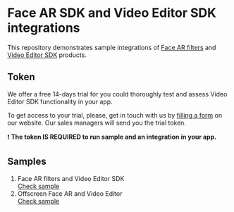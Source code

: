 # Face AR SDK and Video Editor SDK integrations

This repository demonstrates sample integrations of [Face AR filters](https://www.banuba.com/facear-sdk/face-filters) and [Video Editor SDK](https://www.banuba.com/video-editor-sdk) products. 

## Token
We offer а free 14-days trial for you could thoroughly test and assess Video Editor SDK functionality in your app.

To get access to your trial, please, get in touch with us by [filling a form](https://www.banuba.com/video-editor-sdk) on our website. Our sales managers will send you the trial token.

:exclamation: __The token **IS REQUIRED** to run sample and an integration in your app.__</br>


## Samples

1. Face AR filters and Video Editor SDK  
   [Check sample](https://github.com/Banuba/FaceAR-VE-sample-Android/blob/master/app/src/main/java/com/banuba/sdk/example/FaceArActivity.kt)
2. Offscreen Face AR and Video Editor  
   [Check sample](https://github.com/Banuba/FaceAR-VE-sample-Android/blob/master/app/src/main/java/com/banuba/sdk/example/offscreen/OffscreenActivity.kt)
